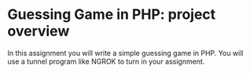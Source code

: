 # Guessing Game in PHP: project overview

In this assignment you will write a simple guessing game in PHP. You will use a tunnel program like NGROK to turn in your assignment.
